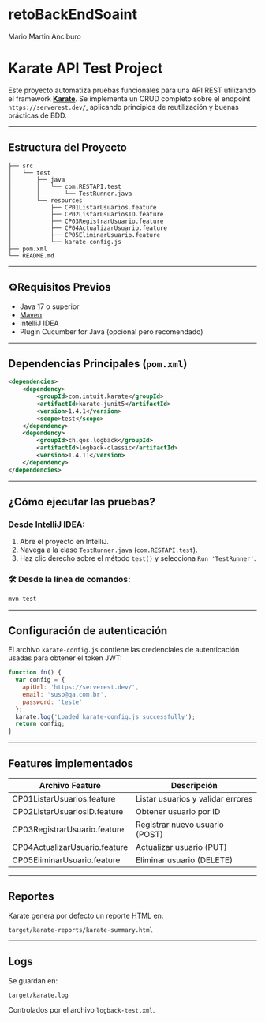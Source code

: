 # retoBackEndSoaint
Mario Martin Anciburo

# Karate API Test Project

Este proyecto automatiza pruebas funcionales para una API REST utilizando el framework **[Karate](https://github.com/karatelabs/karate)**. Se implementa un CRUD completo sobre el endpoint `https://serverest.dev/`, aplicando principios de reutilización y buenas prácticas de BDD.

---

## Estructura del Proyecto

```
├── src
│   └── test
│       ├── java
│       │   └── com.RESTAPI.test
│       │       └── TestRunner.java
│       └── resources
│           ├── CP01ListarUsuarios.feature
│           ├── CP02ListarUsuariosID.feature
│           ├── CP03RegistrarUsuario.feature
│           ├── CP04ActualizarUsuario.feature
│           ├── CP05EliminarUsuario.feature
│           └── karate-config.js
├── pom.xml
└── README.md
```

---

## ⚙Requisitos Previos

- Java 17 o superior
- [Maven](https://maven.apache.org/)
- IntelliJ IDEA
- Plugin Cucumber for Java (opcional pero recomendado)

---

## Dependencias Principales (`pom.xml`)

```xml
<dependencies>
    <dependency>
        <groupId>com.intuit.karate</groupId>
        <artifactId>karate-junit5</artifactId>
        <version>1.4.1</version>
        <scope>test</scope>
    </dependency>
    <dependency>
        <groupId>ch.qos.logback</groupId>
        <artifactId>logback-classic</artifactId>
        <version>1.4.11</version>
    </dependency>
</dependencies>
```

---

## ¿Cómo ejecutar las pruebas?

### Desde IntelliJ IDEA:

1. Abre el proyecto en IntelliJ.
2. Navega a la clase `TestRunner.java` (`com.RESTAPI.test`).
3. Haz clic derecho sobre el método `test()` y selecciona `Run 'TestRunner'`.

### 🛠️ Desde la línea de comandos:

```bash
mvn test
```

---

## Configuración de autenticación

El archivo `karate-config.js` contiene las credenciales de autenticación usadas para obtener el token JWT:

```js
function fn() {
  var config = {
    apiUrl: 'https://serverest.dev/',
    email: 'suso@qa.com.br',
    password: 'teste'
  };
  karate.log('Loaded karate-config.js successfully');
  return config;
}
```

---

## Features implementados

| Archivo Feature                | Descripción                             |
|------------------------------|-----------------------------------------|
| CP01ListarUsuarios.feature   | Listar usuarios y validar errores       |
| CP02ListarUsuariosID.feature | Obtener usuario por ID                  |
| CP03RegistrarUsuario.feature | Registrar nuevo usuario (POST)          |
| CP04ActualizarUsuario.feature| Actualizar usuario (PUT)                |
| CP05EliminarUsuario.feature  | Eliminar usuario (DELETE)               |

---

## Reportes

Karate genera por defecto un reporte HTML en:

```
target/karate-reports/karate-summary.html
```

---

## Logs

Se guardan en:

```
target/karate.log
```

Controlados por el archivo `logback-test.xml`.
